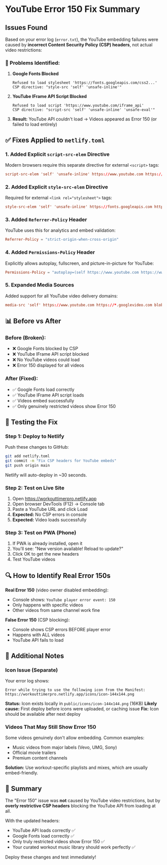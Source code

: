 # YouTube Error 150 Fix Summary

## Issues Found

Based on your error log (`error.txt`), the YouTube embedding failures were caused by **incorrect Content Security Policy (CSP) headers**, not actual video restrictions:

### 🔴 Problems Identified:

1. **Google Fonts Blocked**
   ```
   Refused to load stylesheet 'https://fonts.googleapis.com/css2...'
   CSP directive: "style-src 'self' 'unsafe-inline'"
   ```

2. **YouTube IFrame API Script Blocked**
   ```
   Refused to load script 'https://www.youtube.com/iframe_api'
   CSP directive: "script-src 'self' 'unsafe-inline' 'unsafe-eval'"
   ```

3. **Result:** YouTube API couldn't load → Videos appeared as Error 150 (or failed to load entirely)

## ✅ Fixes Applied to `netlify.toml`

### 1. **Added Explicit `script-src-elem` Directive**
Modern browsers require this separate directive for external `<script>` tags:
```toml
script-src-elem 'self' 'unsafe-inline' https://www.youtube.com https://www.gstatic.com https://cdn.jsdelivr.net
```

### 2. **Added Explicit `style-src-elem` Directive**
Required for external `<link rel="stylesheet">` tags:
```toml
style-src-elem 'self' 'unsafe-inline' https://fonts.googleapis.com https://cdn.jsdelivr.net
```

### 3. **Added `Referrer-Policy` Header**
YouTube uses this for analytics and embed validation:
```toml
Referrer-Policy = "strict-origin-when-cross-origin"
```

### 4. **Added `Permissions-Policy` Header**
Explicitly allows autoplay, fullscreen, and picture-in-picture for YouTube:
```toml
Permissions-Policy = "autoplay=(self https://www.youtube.com https://www.youtube-nocookie.com), fullscreen=(...), picture-in-picture=(...)"
```

### 5. **Expanded Media Sources**
Added support for all YouTube video delivery domains:
```toml
media-src 'self' https://www.youtube.com https://*.googlevideo.com blob:
```

## 📊 Before vs After

### Before (Broken):
- ❌ Google Fonts blocked by CSP
- ❌ YouTube IFrame API script blocked
- ❌ No YouTube videos could load
- ❌ Error 150 displayed for all videos

### After (Fixed):
- ✅ Google Fonts load correctly
- ✅ YouTube IFrame API script loads
- ✅ Videos embed successfully
- ✅ Only genuinely restricted videos show Error 150

## 🚀 Testing the Fix

### Step 1: Deploy to Netlify
Push these changes to GitHub:
```bash
git add netlify.toml
git commit -m "Fix CSP headers for YouTube embeds"
git push origin main
```

Netlify will auto-deploy in ~30 seconds.

### Step 2: Test on Live Site
1. Open https://workouttimerpro.netlify.app
2. Open browser DevTools (F12) → Console tab
3. Paste a YouTube URL and click Load
4. **Expected:** No CSP errors in console
5. **Expected:** Video loads successfully

### Step 3: Test on PWA (Phone)
1. If PWA is already installed, open it
2. You'll see: "New version available! Reload to update?"
3. Click OK to get the new headers
4. Test YouTube videos

## 🔍 How to Identify Real Error 150s

**Real Error 150** (video owner disabled embedding):
- Console shows: `YouTube player error event: 150`
- Only happens with specific videos
- Other videos from same channel work fine

**False Error 150** (CSP blocking):
- Console shows CSP errors BEFORE player error
- Happens with ALL videos
- YouTube API fails to load

## 📝 Additional Notes

### Icon Issue (Separate)
Your error log shows:
```
Error while trying to use the following icon from the Manifest:
https://workouttimerpro.netlify.app/icons/icon-144x144.png
```

**Status:** Icon exists locally in `public/icons/icon-144x144.png` (16KB)
**Likely cause:** First deploy before icons were uploaded, or caching issue
**Fix:** Icon should be available after next deploy

### Videos That May Still Show Error 150

Some videos genuinely don't allow embedding. Common examples:
- Music videos from major labels (Vevo, UMG, Sony)
- Official movie trailers
- Premium content channels

**Solution:** Use workout-specific playlists and mixes, which are usually embed-friendly.

## 🎯 Summary

The "Error 150" issue was **not** caused by YouTube video restrictions, but by **overly restrictive CSP headers** blocking the YouTube API from loading at all.

With the updated headers:
- YouTube API loads correctly ✅
- Google Fonts load correctly ✅
- Only truly restricted videos show Error 150 ✅
- Your curated workout music library should work perfectly ✅

Deploy these changes and test immediately!
